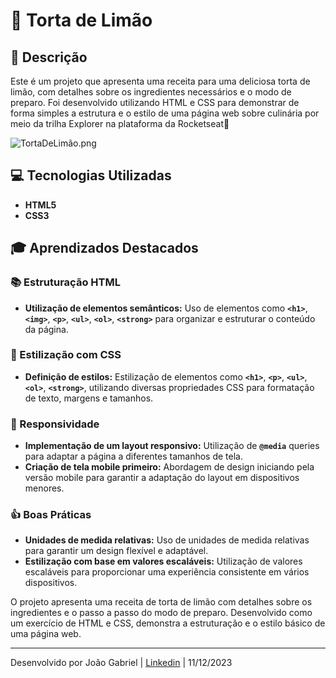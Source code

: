 # 🍰 Torta de Limão

## **📝 Descrição**

Este é um projeto que apresenta uma receita para uma deliciosa torta de limão, com detalhes sobre os ingredientes necessários e o modo de preparo. Foi desenvolvido utilizando HTML e CSS para demonstrar de forma simples a estrutura e o estilo de uma página web sobre culinária por meio da trilha Explorer na plataforma da Rocketseat🚀

![TortaDeLimão.png](/src/assets/TortaDeLimão.png)

## **💻 Tecnologias Utilizadas**

- **HTML5**
- **CSS3**

## **🎓 Aprendizados Destacados**

### **📚 Estruturação HTML**

- **Utilização de elementos semânticos:** Uso de elementos como **`<h1>`**, **`<img>`**, **`<p>`**, **`<ul>`**, **`<ol>`**, **`<strong>`** para organizar e estruturar o conteúdo da página.

### **🎨 Estilização com CSS**

- **Definição de estilos:** Estilização de elementos como **`<h1>`**, **`<p>`**, **`<ul>`**, **`<ol>`**, **`<strong>`**, utilizando diversas propriedades CSS para formatação de texto, margens e tamanhos.

### **📱 Responsividade**

- **Implementação de um layout responsivo:** Utilização de **`@media`** queries para adaptar a página a diferentes tamanhos de tela.
- **Criação de tela mobile primeiro:** Abordagem de design iniciando pela versão mobile para garantir a adaptação do layout em dispositivos menores.

### **👍 Boas Práticas**

- **Unidades de medida relativas:** Uso de unidades de medida relativas para garantir um design flexível e adaptável.
- **Estilização com base em valores escaláveis:** Utilização de valores escaláveis para proporcionar uma experiência consistente em vários dispositivos.

O projeto apresenta uma receita de torta de limão com detalhes sobre os ingredientes e o passo a passo do modo de preparo. Desenvolvido como um exercício de HTML e CSS, demonstra a estruturação e o estilo básico de uma página web.

---

Desenvolvido por João Gabriel | [Linkedin](https://www.linkedin.com/in/jgabriel522/) | 11/12/2023